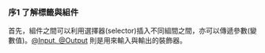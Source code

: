 ### 序1 了解標籤與組件

首先，組件之間可以利用選擇器(selector)插入不同組間之間，亦可以傳遞參數(變數值)。[@Input, @Output](https://ithelp.ithome.com.tw/articles/10220328) 則是用來輸入與輸出的裝飾器。


